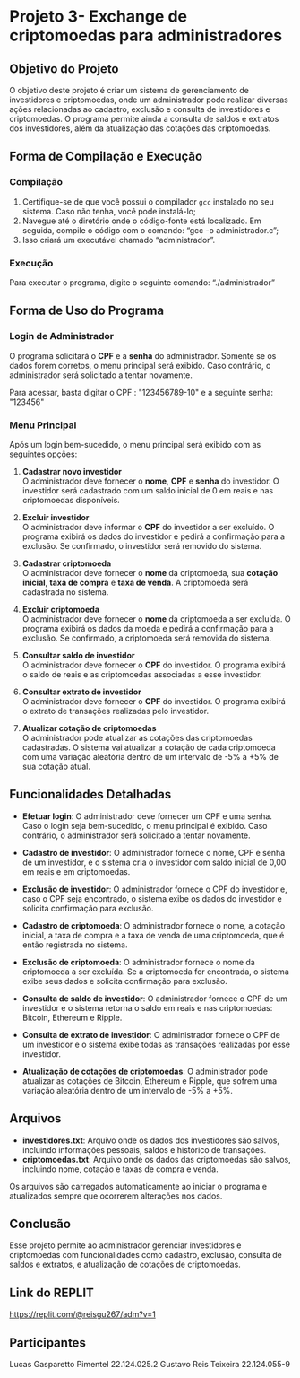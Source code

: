 # Projeto 3- Exchange de criptomoedas para administradores

## Objetivo do Projeto

O objetivo deste projeto é criar um sistema de gerenciamento de investidores e criptomoedas, onde um administrador pode realizar diversas ações relacionadas ao cadastro, exclusão e consulta de investidores e criptomoedas. O programa permite ainda a consulta de saldos e extratos dos investidores, além da atualização das cotações das criptomoedas.

## Forma de Compilação e Execução

### Compilação

1.	Certifique-se de que você possui o compilador `gcc` instalado no seu sistema. Caso não tenha, você pode instalá-lo;
2.	Navegue até o diretório onde o código-fonte está localizado. Em seguida, compile o código com o comando:  “gcc -o administrador.c”;
3.	Isso criará um executável chamado “administrador”.

### Execução
Para executar o programa, digite o seguinte comando:  “./administrador”

## Forma de Uso do Programa

### Login de Administrador

O programa solicitará o **CPF** e a **senha** do administrador. Somente se os dados forem corretos, o menu principal será exibido. Caso contrário, o administrador será solicitado a tentar novamente.

Para acessar, basta digitar o CPF : "123456789-10" e a seguinte senha: "123456"

### Menu Principal

Após um login bem-sucedido, o menu principal será exibido com as seguintes opções:

1. **Cadastrar novo investidor**  
   O administrador deve fornecer o **nome**, **CPF** e **senha** do investidor. O investidor será cadastrado com um saldo inicial de 0 em reais e nas criptomoedas disponíveis.

2. **Excluir investidor**  
   O administrador deve informar o **CPF** do investidor a ser excluído. O programa exibirá os dados do investidor e pedirá a confirmação para a exclusão. Se confirmado, o investidor será removido do sistema.

3. **Cadastrar criptomoeda**  
   O administrador deve fornecer o **nome** da criptomoeda, sua **cotação inicial**, **taxa de compra** e **taxa de venda**. A criptomoeda será cadastrada no sistema.

4. **Excluir criptomoeda**  
   O administrador deve fornecer o **nome** da criptomoeda a ser excluída. O programa exibirá os dados da moeda e pedirá a confirmação para a exclusão. Se confirmado, a criptomoeda será removida do sistema.

5. **Consultar saldo de investidor**  
   O administrador deve fornecer o **CPF** do investidor. O programa exibirá o saldo de reais e as criptomoedas associadas a esse investidor.

6. **Consultar extrato de investidor**  
   O administrador deve fornecer o **CPF** do investidor. O programa exibirá o extrato de transações realizadas pelo investidor.

7. **Atualizar cotação de criptomoedas**  
   O administrador pode atualizar as cotações das criptomoedas cadastradas. O sistema vai atualizar a cotação de cada criptomoeda com uma variação aleatória dentro de um intervalo de -5% a +5% de sua cotação atual.

## Funcionalidades Detalhadas

- **Efetuar login**:  O administrador deve fornecer um CPF e uma senha. Caso o login seja bem-sucedido, o menu principal é exibido. Caso contrário, o administrador será solicitado a tentar novamente.
  
- **Cadastro de investidor**:  O administrador fornece o nome, CPF e senha de um investidor, e o sistema cria o investidor com saldo inicial de 0,00 em reais e em criptomoedas.

- **Exclusão de investidor**:  O administrador fornece o CPF do investidor e, caso o CPF seja encontrado, o sistema exibe os dados do investidor e solicita confirmação para exclusão.

- **Cadastro de criptomoeda**:  O administrador fornece o nome, a cotação inicial, a taxa de compra e a taxa de venda de uma criptomoeda, que é então registrada no sistema.

- **Exclusão de criptomoeda**:  O administrador fornece o nome da criptomoeda a ser excluída. Se a criptomoeda for encontrada, o sistema exibe seus dados e solicita confirmação para exclusão.

- **Consulta de saldo de investidor**:  O administrador fornece o CPF de um investidor e o sistema retorna o saldo em reais e nas criptomoedas:  Bitcoin, Ethereum e Ripple.

- **Consulta de extrato de investidor**:  O administrador fornece o CPF de um investidor e o sistema exibe todas as transações realizadas por esse investidor.

- **Atualização de cotações de criptomoedas**:  O administrador pode atualizar as cotações de Bitcoin, Ethereum e Ripple, que sofrem uma variação aleatória dentro de um intervalo de -5% a +5%.

## Arquivos

- **investidores.txt**: Arquivo onde os dados dos investidores são salvos, incluindo informações pessoais, saldos e histórico de transações.
- **criptomoedas.txt**: Arquivo onde os dados das criptomoedas são salvos, incluindo nome, cotação e taxas de compra e venda.

Os arquivos são carregados automaticamente ao iniciar o programa e atualizados sempre que ocorrerem alterações nos dados.

## Conclusão

Esse projeto permite ao administrador gerenciar investidores e criptomoedas com funcionalidades como cadastro, exclusão, consulta de saldos e extratos, e atualização de cotações de criptomoedas.

## Link do REPLIT

https://replit.com/@reisgu267/adm?v=1

## Participantes

Lucas Gasparetto Pimentel 22.124.025.2
Gustavo Reis Teixeira 22.124.055-9

